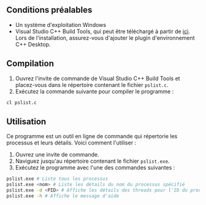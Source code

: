 ## Conditions préalables

- Un système d'exploitation Windows
- Visual Studio C++ Build Tools, qui peut être téléchargé à partir de [ici](https://visualstudio.microsoft.com/visual-cpp-build-tools/). Lors de l'installation, assurez-vous d'ajouter le plugin d'environnement C++ Desktop.
## Compilation

1. Ouvrez l'invite de commande de Visual Studio C++ Build Tools et placez-vous dans le répertoire contenant le fichier `pslist.c`.
2. Exécutez la commande suivante pour compiler le programme :

```bash
cl pslist.c
```

## Utilisation

Ce programme est un outil en ligne de commande qui répertorie les processus et leurs détails. Voici comment l'utiliser :

1. Ouvrez une invite de commande.
2. Naviguez jusqu'au répertoire contenant le fichier `pslist.exe`.
3. Exécutez le programme avec l'une des commandes suivantes :

```bash
pslist.exe # Liste tous les processus
pslist.exe <nom> # Liste les détails du nom du processus spécifié
pslist.exe -d <PID> # Affiche les détails des threads pour l'ID du processus spécifié
pslist.exe -h # Affiche le message d'aide
```
